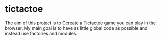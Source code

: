 # tictactoe

The aim of this project is to Ccreate a Tictactoe game you can play in the browser. My main goal is to have as little global code as possible and instead use factories and modules.